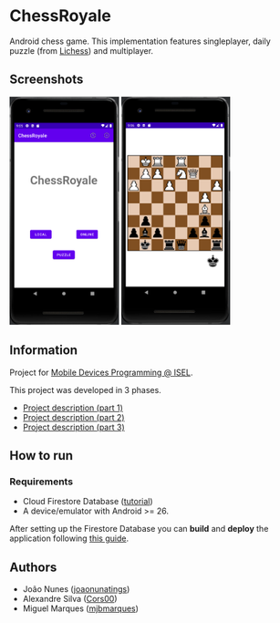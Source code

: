 # ChessRoyale

Android chess game. 
This implementation features singleplayer, daily puzzle (from [Lichess](https://lichess.org/)) and multiplayer.

## Screenshots
<p float="left">
    <img alt="Main screen" src="docs/screenshots/main_screen.png" height="400">
    <img alt="Daily puzzle" src="docs/screenshots/daily_puzzle.png" height="400">
</p>

## Information

Project for [Mobile Devices Programming @ ISEL](https://www.isel.pt/en/leic/mobile-devices-programming).

This project was developed in 3 phases.
- [Project description (part 1)](docs/project-description1.pdf)
- [Project description (part 2)](docs/project-description2.pdf)
- [Project description (part 3)](docs/project-description3.pdf)

## How to run

### Requirements
- Cloud Firestore Database ([tutorial](https://firebase.google.com/docs/firestore/quickstart))
- A device/emulator with Android >= 26.

After setting up the Firestore Database you can **build** and **deploy** the application following [this guide](https://developer.android.com/studio/build/building-cmdline).

## Authors
- João Nunes ([joaonunatings](https://github.com/joaonunatings))
- Alexandre Silva ([Cors00](https://github.com/Cors00))
- Miguel Marques ([mjbmarques](https://github.com/mjbmarques))